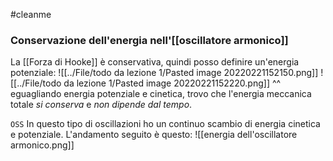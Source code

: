#cleanme
### Conservazione dell'energia nell'[[oscillatore armonico]]
La [[Forza di Hooke]] è conservativa, quindi posso definire un'energia potenziale:
![[../File/todo da lezione 1/Pasted image 20220221152150.png]]
![[../File/todo da lezione 1/Pasted image 20220221152220.png]]
^^ eguagliando energia potenziale e cinetica, trovo che l'energia meccanica totale _si conserva_ e _non dipende dal tempo_.

`OSS` In questo tipo di oscillazioni ho un continuo scambio di energia cinetica e potenziale. L'andamento seguito è questo:
![[energia dell'oscillatore armonico.png]]
